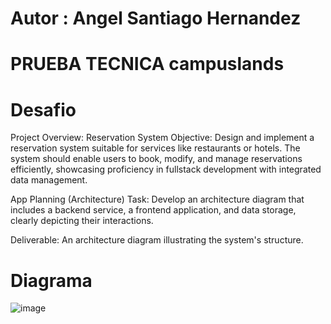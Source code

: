 # Autor : Angel Santiago Hernandez 
# PRUEBA TECNICA campuslands

# Desafio

<p>
Project Overview: Reservation System
Objective: Design and implement a reservation system suitable for services like restaurants or hotels. The system should enable users to book, modify, and manage reservations efficiently, showcasing proficiency in fullstack development with integrated data management.

App Planning (Architecture)
Task: Develop an architecture diagram that includes a backend service, a frontend application, and data storage, clearly depicting their interactions.

Deliverable: An architecture diagram illustrating the system's structure.
</p>

# Diagrama

![image](https://github.com/user-attachments/assets/86de8902-7fe3-46d6-a3d7-5e040847fc1d)
